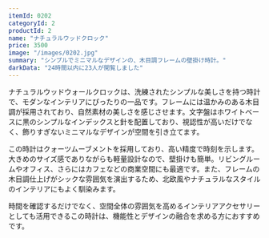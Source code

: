 ```yaml
---
itemId: 0202
categoryId: 2
productId: 2
name: "ナチュラルウッドクロック"
price: 3500
image: "/images/0202.jpg"
summary: "シンプルでミニマルなデザインの、木目調フレームの壁掛け時計。" 
darkData: "24時間以内に23人が閲覧しました"
---
```


ナチュラルウッドウォールクロックは、洗練されたシンプルな美しさを持つ時計で、モダンなインテリアにぴったりの一品です。フレームには温かみのある木目調が採用されており、自然素材の美しさを感じさせます。文字盤はホワイトベースに黒のシンプルなインデックスと針を配置しており、視認性が高いだけでなく、飾りすぎないミニマルなデザインが空間を引き立てます。

この時計はクォーツムーブメントを採用しており、高い精度で時刻を示します。大きめのサイズ感でありながらも軽量設計なので、壁掛けも簡単。リビングルームやオフィス、さらにはカフェなどの商業空間にも最適です。また、フレームの木目調仕上げがシックな雰囲気を演出するため、北欧風やナチュラルなスタイルのインテリアにもよく馴染みます。

時間を確認するだけでなく、空間全体の雰囲気を高めるインテリアアクセサリーとしても活用できるこの時計は、機能性とデザインの融合を求める方におすすめです。
